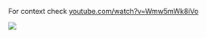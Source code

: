 For context check <a href="https://www.youtube.com/watch?v=Wmw5mWk8iVo">youtube.com/watch?v=Wmw5mWk8iVo</a>

<a href="https://www.youtube.com/watch?v=Wmw5mWk8iVo"><img src="http://i3.ytimg.com/vi/Wmw5mWk8iVo/hqdefault.jpg"/></a>
